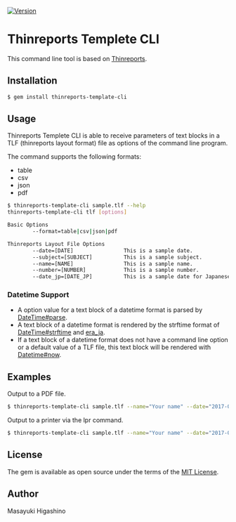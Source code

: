 [![Version](https://img.shields.io/gem/v/thinreports-template-cli.svg)](https://rubygems.org/gems/thinreports-template-cli)

# Thinreports Templete CLI

This command line tool is based on [Thinreports](https://rubygems.org/gems/thinreports).

## Installation

```sh
$ gem install thinreports-template-cli
```

## Usage

Thinreports Templete CLI is able to receive parameters of text blocks in a TLF (thinreports layout format) file as options of the command line program.

The command supports the following formats:

* table
* csv
* json
* pdf

```sh
$ thinreports-template-cli sample.tlf --help
thinreports-template-cli tlf [options]

Basic Options
        --format=table|csv|json|pdf

Thinreports Layout File Options
        --date=[DATE]                This is a sample date.
        --subject=[SUBJECT]          This is a sample subject.
        --name=[NAME]                This is a sample name.
        --number=[NUMBER]            This is a sample number.
        --date_jp=[DATE_JP]          This is a sample date for Japanese era name.
```

### Datetime Support

* A option value for a text block of a datetime format is parsed by [DateTime#parse](https://ruby-doc.org/stdlib/libdoc/date/rdoc/DateTime.html#method-c-parse).
* A text block of a datetime format is rendered by the strftime format of [DateTime#strftime](https://ruby-doc.org/stdlib/libdoc/date/rdoc/DateTime.html#method-i-strftime) and [era_ja](https://rubygems.org/gems/era_ja).
* If a text block of a datetime format does not have a command line option or a default value of a TLF file, this text block will be rendered with [Datetime#now](https://ruby-doc.org/stdlib/libdoc/date/rdoc/DateTime.html#method-c-now).

## Examples

Output to a PDF file.

```bash
$ thinreports-template-cli sample.tlf --name="Your name" --date="2017-04-01" --format=pdf > sample.pdf
```

Output to a printer via the lpr command.

```bash
$ thinreports-template-cli sample.tlf --name="Your name" --date="2017-04-01" --format=pdf | lpr -P ApeosPort_V_C3375__aa_bb_cc_
```

## License

The gem is available as open source under the terms of the [MIT License](http://opensource.org/licenses/MIT).

## Author

Masayuki Higashino
